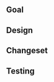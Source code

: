 ## Goal

<!-- Why is this change necessary? -->

## Design

<!-- Why was this approach used? -->

## Changeset

<!-- What changed? -->

## Testing

<!-- How was it tested? -->
